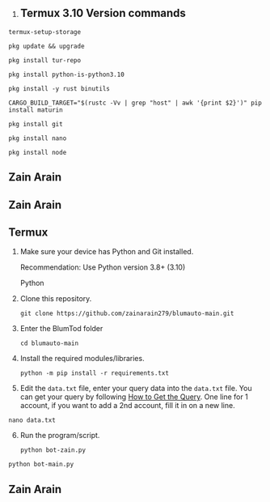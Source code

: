 1. ## Termux 3.10 Version commands
```shell
termux-setup-storage
```
```shell
pkg update && upgrade
```
```shell
pkg install tur-repo
```
```shell
pkg install python-is-python3.10
```
```shell
pkg install -y rust binutils
```
```shell
CARGO_BUILD_TARGET="$(rustc -Vv | grep "host" | awk '{print $2}')" pip install maturin
```
```shell
pkg install git
```
```shell
pkg install nano
```
```shell
pkg install node
```

## Zain Arain 

## Zain Arain 

## Termux

1. Make sure your device has Python and Git installed.

    Recommendation: Use Python version 3.8+ (3.10)
   
   Python

2. Clone this repository.
   ```shell
   git clone https://github.com/zainarain279/blumauto-main.git
   ```

3. Enter the BlumTod folder
   ```
   cd blumauto-main
   ```

4. Install the required modules/libraries.
   ```
   python -m pip install -r requirements.txt
   ```

5. Edit the `data.txt` file, enter your query data into the `data.txt` file. You can get your query by following [How to Get the Query](#how-to-get-the-query). One line for 1 account, if you want to add a 2nd account, fill it in on a new line.
```shell
nano data.txt
```
6. Run the program/script.
   ```
   python bot-zain.py
   ```
```shell
python bot-main.py
```
## Zain Arain 
